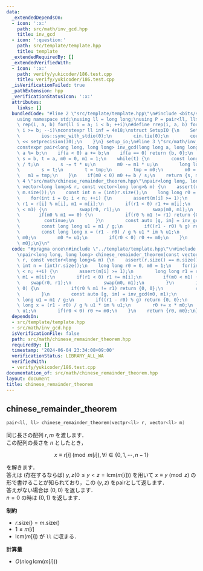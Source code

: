 ```yaml
---
data:
  _extendedDependsOn:
  - icon: ':x:'
    path: src/math/inv_gcd.hpp
    title: inv_gcd
  - icon: ':question:'
    path: src/template/template.hpp
    title: template
  _extendedRequiredBy: []
  _extendedVerifiedWith:
  - icon: ':x:'
    path: verify/yukicoder/186.test.cpp
    title: verify/yukicoder/186.test.cpp
  _isVerificationFailed: true
  _pathExtension: hpp
  _verificationStatusIcon: ':x:'
  attributes:
    links: []
  bundledCode: "#line 2 \"src/template/template.hpp\"\n#include <bits/stdc++.h>\n\
    using namespace std;\nusing ll = long long;\nusing P = pair<ll, ll>;\n#define\
    \ rep(i, a, b) for(ll i = a; i < b; ++i)\n#define rrep(i, a, b) for(ll i = a;\
    \ i >= b; --i)\nconstexpr ll inf = 4e18;\nstruct SetupIO {\n    SetupIO() {\n\
    \        ios::sync_with_stdio(0);\n        cin.tie(0);\n        cout << fixed\
    \ << setprecision(30);\n    }\n} setup_io;\n#line 3 \"src/math/inv_gcd.hpp\"\n\
    constexpr pair<long long, long long> inv_gcd(long long a, long long b) {\n   \
    \ a %= b;\n    if(a < 0) a += b;\n    if(a == 0) return {b, 0};\n    long long\
    \ s = b, t = a, m0 = 0, m1 = 1;\n    while(t) {\n        const long long u = s\
    \ / t;\n        s -= t * u;\n        m0 -= m1 * u;\n        long long tmp = s;\n\
    \        s = t;\n        t = tmp;\n        tmp = m0;\n        m0 = m1;\n     \
    \   m1 = tmp;\n    }\n    if(m0 < 0) m0 += b / s;\n    return {s, m0};\n}\n#line\
    \ 4 \"src/math/chinese_remainder_theorem.hpp\"\npair<long long, long long> chinese_remainder_theorem(const\
    \ vector<long long>& r, const vector<long long>& m) {\n    assert(r.size() ==\
    \ m.size());\n    const int n = (int)r.size();\n    long long r0 = 0, m0 = 1;\n\
    \    for(int i = 0; i < n; ++i) {\n        assert(m[i] >= 1);\n        long long\
    \ r1 = r[i] % m[i], m1 = m[i];\n        if(r1 < 0) r1 += m[i];\n        if(m0\
    \ < m1) {\n            swap(r0, r1);\n            swap(m0, m1);\n        }\n \
    \       if(m0 % m1 == 0) {\n            if(r0 % m1 != r1) return {0, 0};\n   \
    \         continue;\n        }\n        const auto [g, im] = inv_gcd(m0, m1);\n\
    \        const long long u1 = m1 / g;\n        if((r1 - r0) % g) return {0, 0};\n\
    \        const long long x = (r1 - r0) / g % u1 * im % u1;\n        r0 += x *\
    \ m0;\n        m0 *= u1;\n        if(r0 < 0) r0 += m0;\n    }\n    return {r0,\
    \ m0};\n}\n"
  code: "#pragma once\n#include \"../template/template.hpp\"\n#include \"./inv_gcd.hpp\"\
    \npair<long long, long long> chinese_remainder_theorem(const vector<long long>&\
    \ r, const vector<long long>& m) {\n    assert(r.size() == m.size());\n    const\
    \ int n = (int)r.size();\n    long long r0 = 0, m0 = 1;\n    for(int i = 0; i\
    \ < n; ++i) {\n        assert(m[i] >= 1);\n        long long r1 = r[i] % m[i],\
    \ m1 = m[i];\n        if(r1 < 0) r1 += m[i];\n        if(m0 < m1) {\n        \
    \    swap(r0, r1);\n            swap(m0, m1);\n        }\n        if(m0 % m1 ==\
    \ 0) {\n            if(r0 % m1 != r1) return {0, 0};\n            continue;\n\
    \        }\n        const auto [g, im] = inv_gcd(m0, m1);\n        const long\
    \ long u1 = m1 / g;\n        if((r1 - r0) % g) return {0, 0};\n        const long\
    \ long x = (r1 - r0) / g % u1 * im % u1;\n        r0 += x * m0;\n        m0 *=\
    \ u1;\n        if(r0 < 0) r0 += m0;\n    }\n    return {r0, m0};\n}"
  dependsOn:
  - src/template/template.hpp
  - src/math/inv_gcd.hpp
  isVerificationFile: false
  path: src/math/chinese_remainder_theorem.hpp
  requiredBy: []
  timestamp: '2024-06-04 23:34:08+09:00'
  verificationStatus: LIBRARY_ALL_WA
  verifiedWith:
  - verify/yukicoder/186.test.cpp
documentation_of: src/math/chinese_remainder_theorem.hpp
layout: document
title: chinese_remainder_theorem
---
```


## chinese_remainder_theorem

```cpp
pair<ll, ll> chinese_remainder_theorem(vectpr<ll> r, vector<ll> m)
```

同じ長さの配列 $r, m$ を渡します．<br>
この配列の長さを $n$ としたとき，

$$x \equiv r[i] \pmod{m[i]}, \forall i \in \lbrace 0,1,\cdots, n - 1 \rbrace$$

を解きます．<br>
答えは (存在するならば) $y, z (0 \leq y < z = \mathrm{lcm}(m[i]))$ を用いて $x \equiv y \pmod z$ の形で書けることが知られており，この $(y, z)$ をpairとして返します．<br>
答えがない場合は $(0, 0)$ を返します．<br>
$n = 0$ の時は $(0, 1)$ を返します．

**制約**

- $r.\mathrm{size}() = m.\mathrm{size}()$
- $1 \le m[i]$
- $\mathrm{lcm} (m[i])$ が `ll` に収まる．

**計算量**

- $O(n \log \mathrm{lcm} (m[i]))$